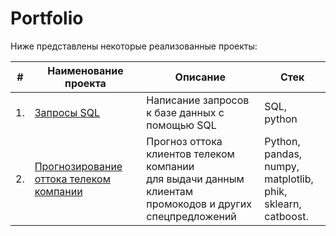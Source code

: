 # Portfolio
Ниже представлены некоторые реализованные проекты:

| #    | Наименование проекта                | Описание                                                     | Стек                                                         |
| ---- | ------------------------------------------------------------ | ------------------------------------------------------------ | ------------------------------------------------------------ |
| 1.   | [Запросы SQL](https://github.com/Dodukhov/Portfolio/tree/main/SQL_Project) | Написание запросов к базе данных с помощью SQL | SQL, python       |
| 2.   | [Прогнозирование оттока телеком компании](https://github.com/Dodukhov/Portfolio/tree/main/Churn_Prediction) | Прогноз оттока клиентов телеком компании <br/> для выдачи данным клиентам <br/> промокодов и других спецпредложений | Python, pandas, numpy, <br/> matplotlib, phik, sklearn, <br/> catboost. |
